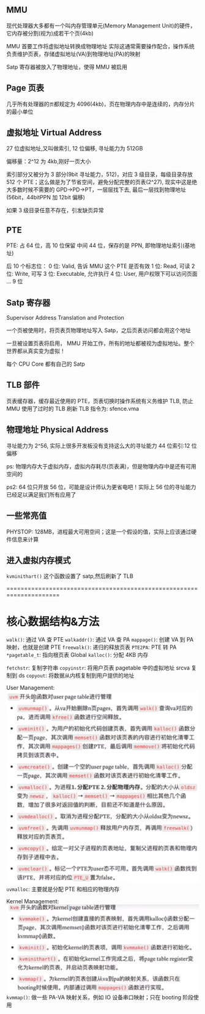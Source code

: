 ## MMU

现代处理器大多都有一个叫内存管理单元(Memory Management Unit)的硬件，它内存被分割(视为)成若干个页(4kb)

MMU 首要工作将虚拟地址转换成物理地址
实际这通常需要操作配合，操作系统负责维护页表，存储虚拟地址(VA)到物理地址(PA)的映射

Satp 寄存器被放入了物理地址，使得 MMU 被启用

## Page 页表

几乎所有处理器的`页`都规定为 4096(4kb)，页在物理内存中是连续的，内存分片的最小单位

## 虚拟地址 Virtual Address

27 位虚拟地址,又叫做索引, 12 位偏移, 寻址能力为 512GB

偏移量：2^12 为 4kb,刚好一页大小

索引部分又被分为 3 部分(9bit 寻址能力，512)，对应 3 级目录，每级目录存放 512 个 PTE；这么做是为了节省空间，避免分配完整的页表(2^27), 现实中这是绝大多数时候不需要的
GPD->PD->PT，一层层找下去, 最后一层找到物理地址(56bit，44bitPPN 加 12bit 偏移)

如果 3 级目录任意不存在，引发缺页异常

## PTE

PTE: 占 64 位，高 10 位保留
中间 44 位，保存的是 PPN, 即物理地址索引(基地址)

后 10 个标志位：
0 位: Valid, 告诉 MMU 这个 PTE 是否有效
1 位: Read, 可读
2 位: Write, 可写
3 位: Executable, 允许执行
4 位: User, 用户权限下可以访问页面
...
9 位

## Satp 寄存器

Supervisor Address Translation and Protection

一个页被使用时，将页表页物理地址写入 Satp，之后页表访问都会用这个地址

一旦被设置页表将启用， MMU 开始工作，所有的地址都被视为虚拟地址。整个世界都从真实变为虚拟！

每个 CPU Core 都有自己的 Satp

## TLB 部件

页表缓存器，缓存最近使用的 PTE，页表切换时操作系统有义务维护 TLB, 防止 MMU 使用了过时的 TLB
刷新 TLB 指令为: sfence.vma

## 物理地址 Physical Address

寻址能力为 2^56, 实际上很多开发板没有支持这么大的寻址能力
44 位索引:12 位偏移

ps: 物理内存大于虚拟内存，虚拟内存耗尽(页表满)，但是物理内存中是还有可用空间的

ps2: 64 位只开放 56 位，可能是设计师认为更省电吧！实际上 56 位的寻址能力已经足以满足我们所有应用了

## 一些常亮值

PHYSTOP: 128MB，进程最大可用空间；这是一个假设的值，实际上应该通过硬件信息来计算

## 进入虚拟内存模式

`kvminithart()` 这个函数设置了 satp,然后刷新了 TLB

=====================================================================

# 核心数据结构&方法

`walk()`: 通过 VA 查 PTE
`walkaddr()`: 通过 VA 查 PA
`mappage()`: 创建 VA 到 PA 映射，也就是创建 PTE
`freewalk()`: 递归的释放页表
`PTE2PA`: PTE 转 PA
`*pagetable_t`: 指向根页表 Global
`kalloc()`: 分配 4KB 内存

`fetchstr`: 复制字符串
`copyinstr`: 将用户页表 pagetable 中的虚拟地址 srcva 复制到 ds
`copyout`: 将数据从内核复制到用户提供的地址

User Management:
![对user page table管理的函数](image.png)
`uvmalloc`: 主要就是分配 PTE 和相应的物理内存

Kernel Management:
![对kernel page table管理的函数](image-1.png)
`kvmmap()`: 做一些 PA-VA 映射关系，例如 IO 设备串口映射；只在 booting 阶段使用
